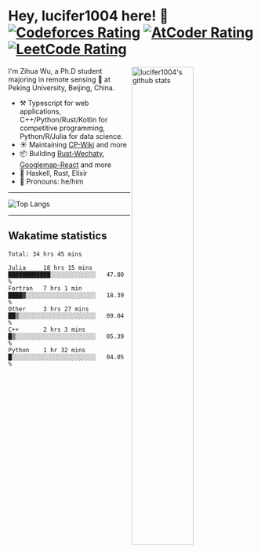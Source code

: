 # Hey, lucifer1004 here! :wave: [![Codeforces Rating](https://cp-logo.vercel.app/codeforces/lucifer1004)](https://codeforces.com/profile/lucifer1004) [![AtCoder Rating](https://cp-logo.vercel.app/atcoder/lucifer1004)](https://atcoder.jp/users/lucifer1004) [![LeetCode Rating](https://cp-logo.vercel.app/leetcode/lucifer1004)](https://leetcode-cn.com/u/lucifer1004/)

<img width="50%" align="right" alt="lucifer1004's github stats" src="https://github-readme-stats.vercel.app/api?username=lucifer1004&show_icons=true">

I'm Zihua Wu, a Ph.D student majoring in remote sensing :satellite: at Peking University, Beijing, China.

- :hammer_and_pick: Typescript for web applications, C++/Python/Rust/Kotlin for competitive programming, Python/R/Julia for data science.
- :sunny: Maintaining [CP-Wiki](https://cp-wiki.vercel.app) and more 
- :package: Building [Rust-Wechaty](https://github.com/wechaty/rust-wechaty), [Googlemap-React](https://github.com/googlemap-react/googlemap-react) and more
- :seedling: Haskell, Rust, Elixir
- :man: Pronouns: he/him

---

![Top Langs](https://github-readme-stats.vercel.app/api/top-langs/?username=lucifer1004&layout=compact)

---

## Wakatime statistics

<!--START_SECTION:waka-->
```text
Total: 34 hrs 45 mins

Julia     18 hrs 15 mins  ████████████░░░░░░░░░░░░░   47.80 % 
Fortran   7 hrs 1 min     ████▓░░░░░░░░░░░░░░░░░░░░   18.39 % 
Other     3 hrs 27 mins   ██▒░░░░░░░░░░░░░░░░░░░░░░   09.04 % 
C++       2 hrs 3 mins    █▒░░░░░░░░░░░░░░░░░░░░░░░   05.39 % 
Python    1 hr 32 mins    █░░░░░░░░░░░░░░░░░░░░░░░░   04.05 % 
```
<!--END_SECTION:waka-->
